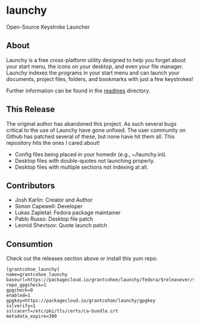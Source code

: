 launchy
=======

Open-Source Keystroke Launcher

About
-----
Launchy is a free cross-platform utility designed to help you forget about 
your start menu, the icons on your desktop, and even your file manager.
Launchy indexes the programs in your start menu and can launch your documents,
project files, folders, and bookmarks with just a few keystrokes!

Further information can be found in the [readmes](/readmes) directory.

This Release
------------
The original author has abandoned this project. As such several bugs 
critical to the use of Launchy have gone unfixed. The user community on 
Github has patched several of these, but none have hit them all. This 
repository hits the ones I cared about!

* Config files being placed in your homedir (e.g., ~/launchy.ini).
* Desktop files with double-quotes not launching properly.
* Desktop files with multiple sections not indexing at all.

Contributors
------------
* Josh Karlin: Creator and Author
* Simon Capewell: Developer
* Lukas Zapletal: Fedora package maintainer
* Pablo Russo: Desktop file patch
* Leonid Shevtsov: Quote launch patch

Consumtion
----------
Check out the releases section above or install this yum repo:
```
[grantcohoe_launchy]
name=grantcohoe_launchy
baseurl=https://packagecloud.io/grantcohoe/launchy/fedora/$releasever/$basearch
repo_gpgcheck=1
gpgcheck=0
enabled=1
gpgkey=https://packagecloud.io/grantcohoe/launchy/gpgkey
sslverify=1
sslcacert=/etc/pki/tls/certs/ca-bundle.crt
metadata_expire=300
```

